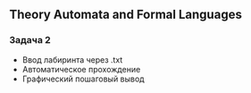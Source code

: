 ## Theory Automata and Formal Languages
### Задача 2
- Ввод лабиринта через .txt
- Автоматическое прохождение
- Графический пошаговый вывод
